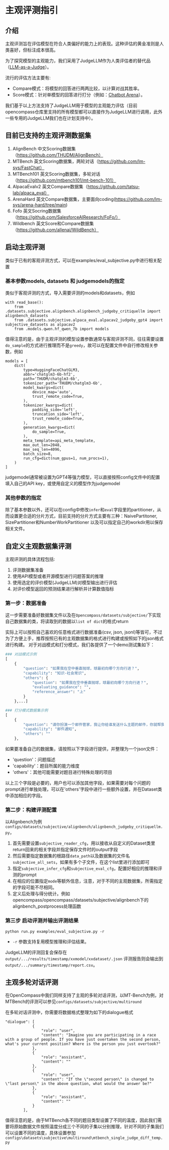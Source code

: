 # 主观评测指引

## 介绍

主观评测旨在评估模型在符合人类偏好的能力上的表现。这种评估的黄金准则是人类喜好，但标注成本很高。

为了探究模型的主观能力，我们采用了JudgeLLM作为人类评估者的替代品（[LLM-as-a-Judge](https://arxiv.org/abs/2306.05685)）。

流行的评估方法主要有:

- Compare模式：将模型的回答进行两两比较，以计算对战其胜率。
- Score模式：针对单模型的回答进行打分（例如：[Chatbot Arena](https://chat.lmsys.org/)）。

我们基于以上方法支持了JudgeLLM用于模型的主观能力评估（目前opencompass仓库里支持的所有模型都可以直接作为JudgeLLM进行调用，此外一些专用的JudgeLLM我们也在计划支持中）。

## 目前已支持的主观评测数据集

1. AlignBench 中文Scoring数据集（https://github.com/THUDM/AlignBench）
2. MTBench 英文Scoring数据集，两轮对话（https://github.com/lm-sys/FastChat）
3. MTBench101 英文Scoring数据集，多轮对话（https://github.com/mtbench101/mt-bench-101）
4. AlpacaEvalv2 英文Compare数据集（https://github.com/tatsu-lab/alpaca_eval）
5. ArenaHard 英文Compare数据集，主要面向coding(https://github.com/lm-sys/arena-hard/tree/main)
6. Fofo  英文Socring数据集（https://github.com/SalesforceAIResearch/FoFo/）
7. Wildbench 英文Score和Compare数据集（https://github.com/allenai/WildBench）

## 启动主观评测

类似于已有的客观评测方式，可以在examples/eval_subjective.py中进行相关配置

### 基本参数models, datasets 和 judgemodels的指定

类似于客观评测的方式，导入需要评测的models和datasets，例如

```
with read_base():
    from .datasets.subjective.alignbench.alignbench_judgeby_critiquellm import alignbench_datasets
    from .datasets.subjective.alpaca_eval.alpacav2_judgeby_gpt4 import subjective_datasets as alpacav2
    from .models.qwen.hf_qwen_7b import models
```

值得注意的是，由于主观评测的模型设置参数通常与客观评测不同，往往需要设置`do_sample`的方式进行推理而不是`greedy`，故可以在配置文件中自行修改相关参数，例如

```
models = [
    dict(
        type=HuggingFaceChatGLM3,
        abbr='chatglm3-6b-hf2',
        path='THUDM/chatglm3-6b',
        tokenizer_path='THUDM/chatglm3-6b',
        model_kwargs=dict(
            device_map='auto',
            trust_remote_code=True,
        ),
        tokenizer_kwargs=dict(
            padding_side='left',
            truncation_side='left',
            trust_remote_code=True,
        ),
        generation_kwargs=dict(
            do_sample=True,
        ),
        meta_template=api_meta_template,
        max_out_len=2048,
        max_seq_len=4096,
        batch_size=8,
        run_cfg=dict(num_gpus=1, num_procs=1),
    )
]
```

judgemodel通常被设置为GPT4等强力模型，可以直接按照config文件中的配置填入自己的API key，或使用自定义的模型作为judgemodel

### 其他参数的指定

除了基本参数以外，还可以在config中修改`infer`和`eval`字段里的partitioner，从而设置更合适的分片方式，目前支持的分片方式主要有三种：NaivePartitoner, SizePartitioner和NumberWorkPartitioner
以及可以指定自己的workdir用以保存相关文件。

## 自定义主观数据集评测

主观评测的具体流程包括:

1. 评测数据集准备
2. 使用API模型或者开源模型进行问题答案的推理
3. 使用选定的评价模型(JudgeLLM)对模型输出进行评估
4. 对评价模型返回的预测结果进行解析并计算数值指标

### 第一步：数据准备

这一步需要准备好数据集文件以及在`Opencompass/datasets/subjective/`下实现自己数据集的类，将读取到的数据以`list of dict`的格式return

实际上可以按照自己喜欢的任意格式进行数据准备(csv, json, jsonl)等皆可，不过为了方便上手，推荐按照已有的主观数据集的格式进行构建或按照如下的json格式进行构建。
对于对战模式和打分模式，我们各提供了一个demo测试集如下：

```python
### 对战模式示例
[
    {
        "question": "如果我在空中垂直抛球，球最初向哪个方向行进？",
        "capability": "知识-社会常识",
        "others": {
            "question": "如果我在空中垂直抛球，球最初向哪个方向行进？",
            "evaluating_guidance": "",
            "reference_answer": "上"
        }
    },...]

### 打分模式数据集示例
[
    {
        "question": "请你扮演一个邮件管家，我让你给谁发送什么主题的邮件，你就帮我扩充好邮件正文，并打印在聊天框里。你需要根据我提供的邮件收件人以及邮件主题，来斟酌用词，并使用合适的敬语。现在请给导师发送邮件，询问他是否可以下周三下午15:00进行科研同步会，大约200字。",
        "capability": "邮件通知",
        "others": ""
    },
```

如果要准备自己的数据集，请按照以下字段进行提供，并整理为一个json文件：

- 'question'：问题描述
- 'capability'：题目所属的能力维度
- 'others'：其他可能需要对题目进行特殊处理的项目

以上三个字段是必要的，用户也可以添加其他字段，如果需要对每个问题的prompt进行单独处理，可以在'others'字段中进行一些额外设置，并在Dataset类中添加相应的字段。

### 第二步：构建评测配置

以Alignbench为例`configs/datasets/subjective/alignbench/alignbench_judgeby_critiquellm.py`，

1. 首先需要设置`subjective_reader_cfg`，用以接收从自定义的Dataset类里return回来的相关字段并指定保存文件时的output字段
2. 然后需要指定数据集的根路径`data_path`以及数据集的文件名`subjective_all_sets`，如果有多个子文件，在这个list里进行添加即可
3. 指定`subjective_infer_cfg`和`subjective_eval_cfg`，配置好相应的推理和评测的prompt
4. 在相应的位置指定`mode`等额外信息，注意，对于不同的主观数据集，所需指定的字段可能不尽相同。
5. 定义后处理与得分统计。例如opencompass/opencompass/datasets/subjective/alignbench下的alignbench_postprocess处理函数

### 第三步 启动评测并输出评测结果

```shell
python run.py examples/eval_subjective.py -r
```

- `-r` 参数支持复用模型推理和评估结果。

JudgeLLM的评测回复会保存在 `output/.../results/timestamp/xxmodel/xxdataset/.json`
评测报告则会输出到 `output/.../summary/timestamp/report.csv`。

## 主观多轮对话评测

在OpenCompass中我们同样支持了主观的多轮对话评测，以MT-Bench为例，对MTBench的评测可以参见`configs/datasets/subjective/multiround`

在多轮对话评测中，你需要将数据格式整理为如下的dialogue格式

```
"dialogue": [
            {
                "role": "user",
                "content": "Imagine you are participating in a race with a group of people. If you have just overtaken the second person, what's your current position? Where is the person you just overtook?"
            },
            {
                "role": "assistant",
                "content": ""
            },
            {
                "role": "user",
                "content": "If the \"second person\" is changed to \"last person\" in the above question, what would the answer be?"
            },
            {
                "role": "assistant",
                "content": ""
            }
        ],
```

值得注意的是，由于MTBench各不同的题目类型设置了不同的温度，因此我们需要将原始数据文件按照温度分成三个不同的子集以分别推理，针对不同的子集我们可以设置不同的温度，具体设置参加`configs\datasets\subjective\multiround\mtbench_single_judge_diff_temp.py`
